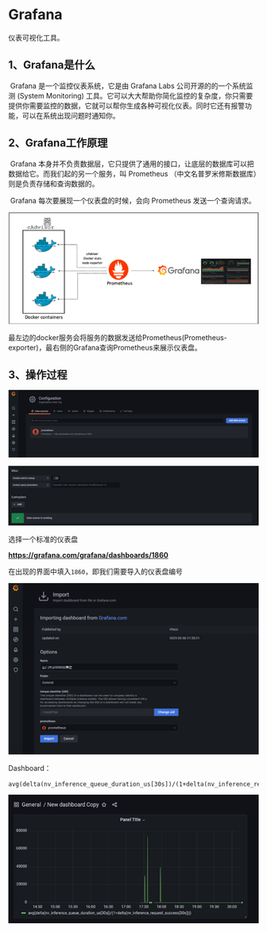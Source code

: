 # Grafana

仪表可视化工具。

## 1、Grafana是什么

​	Grafana 是一个监控仪表系统，它是由 Grafana Labs 公司开源的的一个系统监测 (System Monitoring) 工具。它可以大大帮助你简化监控的复杂度，你只需要提供你需要监控的数据，它就可以帮你生成各种可视化仪表。同时它还有报警功能，可以在系统出现问题时通知你。

## 2、Grafana工作原理

​	Grafana 本身并不负责数据层，它只提供了通用的接口，让底层的数据库可以把数据给它。而我们起的另一个服务，叫 Prometheus （中文名普罗米修斯数据库）则是负责存储和查询数据的。

​	Grafana 每次要展现一个仪表盘的时候，会向 Prometheus 发送一个查询请求。

![](../../figs.assets/image-20230403195237547.png)

最左边的docker服务会将服务的数据发送给Prometheus(Prometheus-exporter)，最右侧的Grafana查询Prometheus来展示仪表盘。

## 3、操作过程

![](../../figs.assets/image-20230403195834051.png)

![](../../figs.assets/image-20230403195928527.png)

选择一个标准的仪表盘

**https://grafana.com/grafana/dashboards/1860**

在出现的界面中填入`1860`，即我们需要导入的仪表盘编号

![](../../figs.assets/image-20230403200259597.png)

Dashboard：

```
avg(delta(nv_inference_queue_duration_us[30s])/(1+delta(nv_inference_request_success[30s])))
```

![](../../figs.assets/image-20230403202053413.png)

